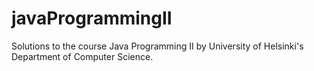 # javaProgrammingII

Solutions to the course Java Programming II by University of Helsinki's Department of Computer Science.
